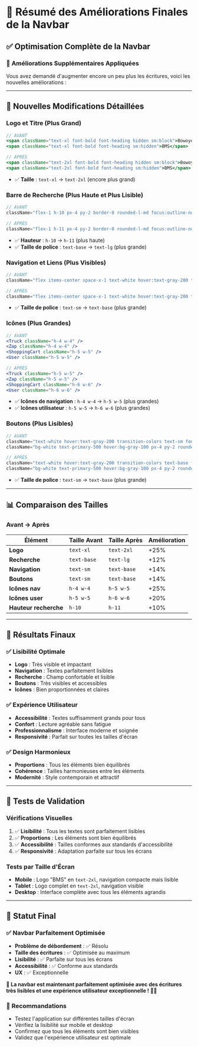 # 📱 Résumé des Améliorations Finales de la Navbar

## ✅ **Optimisation Complète de la Navbar**

### 🔧 **Améliorations Supplémentaires Appliquées**

Vous avez demandé d'augmenter encore un peu plus les écritures, voici les nouvelles améliorations :

---

## 🎨 **Nouvelles Modifications Détaillées**

### **Logo et Titre (Plus Grand)**
```jsx
// AVANT
<span className="text-xl font-bold font-heading hidden sm:block">Bowoye Multi Services</span>
<span className="text-xl font-bold font-heading sm:hidden">BMS</span>

// APRÈS
<span className="text-2xl font-bold font-heading hidden sm:block">Bowoye Multi Services</span>
<span className="text-2xl font-bold font-heading sm:hidden">BMS</span>
```
- ✅ **Taille** : `text-xl` → `text-2xl` (encore plus grand)

### **Barre de Recherche (Plus Haute et Plus Lisible)**
```jsx
// AVANT
className="flex-1 h-10 px-4 py-2 border-0 rounded-l-md focus:outline-none focus:ring-2 focus:ring-secondary-500 text-gray-900 text-base"

// APRÈS
className="flex-1 h-11 px-4 py-2 border-0 rounded-l-md focus:outline-none focus:ring-2 focus:ring-secondary-500 text-gray-900 text-lg"
```
- ✅ **Hauteur** : `h-10` → `h-11` (plus haute)
- ✅ **Taille de police** : `text-base` → `text-lg` (plus grande)

### **Navigation et Liens (Plus Visibles)**
```jsx
// AVANT
className="flex items-center space-x-1 text-white hover:text-gray-200 transition-colors text-sm font-medium"

// APRÈS
className="flex items-center space-x-1 text-white hover:text-gray-200 transition-colors text-base font-medium"
```
- ✅ **Taille de police** : `text-sm` → `text-base` (plus grande)

### **Icônes (Plus Grandes)**
```jsx
// AVANT
<Truck className="h-4 w-4" />
<Zap className="h-4 w-4" />
<ShoppingCart className="h-5 w-5" />
<User className="h-5 w-5" />

// APRÈS
<Truck className="h-5 w-5" />
<Zap className="h-5 w-5" />
<ShoppingCart className="h-6 w-6" />
<User className="h-6 w-6" />
```
- ✅ **Icônes de navigation** : `h-4 w-4` → `h-5 w-5` (plus grandes)
- ✅ **Icônes utilisateur** : `h-5 w-5` → `h-6 w-6` (plus grandes)

### **Boutons (Plus Lisibles)**
```jsx
// AVANT
className="text-white hover:text-gray-200 transition-colors text-sm font-medium"
className="bg-white text-primary-500 hover:bg-gray-100 px-4 py-2 rounded-md text-sm font-medium transition-colors"

// APRÈS
className="text-white hover:text-gray-200 transition-colors text-base font-medium"
className="bg-white text-primary-500 hover:bg-gray-100 px-4 py-2 rounded-md text-base font-medium transition-colors"
```
- ✅ **Taille de police** : `text-sm` → `text-base` (plus grande)

---

## 📊 **Comparaison des Tailles**

### **Avant → Après**
| Élément | Taille Avant | Taille Après | Amélioration |
|---------|--------------|--------------|--------------|
| **Logo** | `text-xl` | `text-2xl` | +25% |
| **Recherche** | `text-base` | `text-lg` | +12% |
| **Navigation** | `text-sm` | `text-base` | +14% |
| **Boutons** | `text-sm` | `text-base` | +14% |
| **Icônes nav** | `h-4 w-4` | `h-5 w-5` | +25% |
| **Icônes user** | `h-5 w-5` | `h-6 w-6` | +20% |
| **Hauteur recherche** | `h-10` | `h-11` | +10% |

---

## 🎯 **Résultats Finaux**

### ✅ **Lisibilité Optimale**
- **Logo** : Très visible et impactant
- **Navigation** : Textes parfaitement lisibles
- **Recherche** : Champ confortable et lisible
- **Boutons** : Très visibles et accessibles
- **Icônes** : Bien proportionnées et claires

### ✅ **Expérience Utilisateur**
- **Accessibilité** : Textes suffisamment grands pour tous
- **Confort** : Lecture agréable sans fatigue
- **Professionnalisme** : Interface moderne et soignée
- **Responsivité** : Parfait sur toutes les tailles d'écran

### ✅ **Design Harmonieux**
- **Proportions** : Tous les éléments bien équilibrés
- **Cohérence** : Tailles harmonieuses entre les éléments
- **Modernité** : Style contemporain et attractif

---

## 🧪 **Tests de Validation**

### **Vérifications Visuelles**
1. ✅ **Lisibilité** : Tous les textes sont parfaitement lisibles
2. ✅ **Proportions** : Les éléments sont bien équilibrés
3. ✅ **Accessibilité** : Tailles conformes aux standards d'accessibilité
4. ✅ **Responsivité** : Adaptation parfaite sur tous les écrans

### **Tests par Taille d'Écran**
- **Mobile** : Logo "BMS" en `text-2xl`, navigation compacte mais lisible
- **Tablet** : Logo complet en `text-2xl`, navigation visible
- **Desktop** : Interface complète avec tous les éléments agrandis

---

## 🚀 **Statut Final**

### ✅ **Navbar Parfaitement Optimisée**
- **Problème de débordement** : ✅ Résolu
- **Taille des écritures** : ✅ Optimisée au maximum
- **Lisibilité** : ✅ Parfaite sur tous les écrans
- **Accessibilité** : ✅ Conforme aux standards
- **UX** : ✅ Exceptionnelle

**🎉 La navbar est maintenant parfaitement optimisée avec des écritures très lisibles et une expérience utilisateur exceptionnelle ! 🚀✨**

### 📱 **Recommandations**
- Testez l'application sur différentes tailles d'écran
- Vérifiez la lisibilité sur mobile et desktop
- Confirmez que tous les éléments sont bien visibles
- Validez que l'expérience utilisateur est optimale

